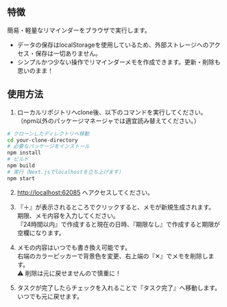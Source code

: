 ## 特徴
簡易・軽量なリマインダーをブラウザで実行します。
* データの保存はlocalStorageを使用しているため、外部ストレージへのアクセス・保存は一切ありません。
* シンプルかつ少ない操作でリマインダーメモを作成できます。更新・削除も思いのまま！

## 使用方法
1. ローカルリポジトリへclone後、以下のコマンドを実行してください。<br>
（npm以外のパッケージマネージャでは適宜読み替えてください。）

```bash
# クローンしたディレクトリへ移動
cd your-clone-directory
# 必要なパッケージをインストール
npm install
# ビルド
npm build
# 実行（Next.jsでlocalhostを立ち上げます）
npm start
```

2. [http://localhost:62085](http://localhost:62085) へアクセスしてください。

3. 『＋』が表示されるところでクリックすると、メモが新規生成されます。<br>
期限、メモ内容を入力してください。<br>
『24時間以内』で作成すると現在の日時、『期限なし』で作成すると期限が空欄になります。

4. メモの内容はいつでも書き換え可能です。<br>
右端のカラーピッカーで背景色を変更、右上端の『✕』でメモを削除します。<br>
⚠ 削除は元に戻せませんので慎重に！

5. タスクが完了したらチェックを入れることで『タスク完了』へ移動します。<br>
いつでも元に戻せます。
